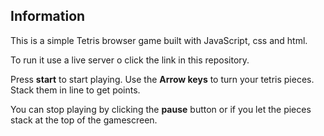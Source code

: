 ## Information

This is a simple Tetris browser game built with JavaScript, css and html.

To run it use a live server o click the link in this repository.

Press **start** to start playing. Use the **Arrow keys** to turn your tetris pieces. Stack them in line to get points. 

You can stop playing by clicking the **pause** button or if you let the pieces stack at the top of the gamescreen.
